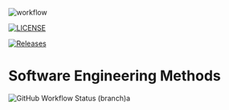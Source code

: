 ![workflow](https://github.com/Peter2372001/sem/actions/workflows/main.yml/badge.svg)

[![LICENSE](https://img.shields.io/github/license/Peter2372001/sem.svg?style=flat-square)](https://github.com/Peter2372001/sem/blob/master/LICENSE)

[![Releases](https://img.shields.io/github/release/Peter2372001/sem/all.svg?style=flat-square)](https://github.com/Peter2372001/sem/releases)

# Software Engineering Methods
![GitHub Workflow Status (branch)](https://img.shields.io/github/actions/workflow/status/Peter2372001/sem/main.yml?branch=develop)a